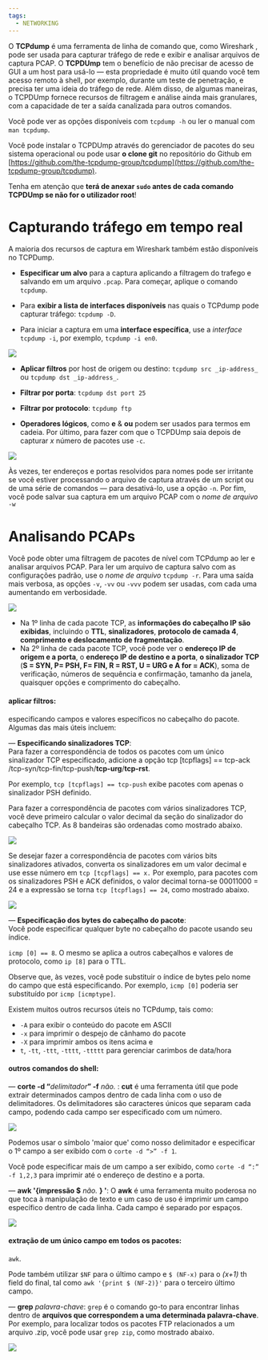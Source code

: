 ```yaml
---
tags:
  - NETWORKING
---
```

O **TCPdump** é uma ferramenta de linha de comando que, como Wireshark , pode ser usada para capturar tráfego de rede e exibir e analisar arquivos de captura PCAP. O **TCPDUmp** tem o benefício de não precisar de acesso de GUI a um host para usá-lo — esta propriedade é muito útil quando você tem acesso remoto à shell, por exemplo, durante um teste de penetração, e precisa ter uma ideia do tráfego de rede. Além disso, de algumas maneiras, o TCPDUmp fornece recursos de filtragem e análise ainda mais granulares, com a capacidade de ter a saída canalizada para outros comandos.

Você pode ver as opções disponíveis com `tcpdump -h` ou ler o manual com `man tcpdump`.

Você pode instalar o TCPDUmp através do gerenciador de pacotes do seu sistema operacional ou pode usar **o clone git** no repositório do Github em [https://github.com/the-tcpdump-group/tcpdump](https://github.com/the-tcpdump-group/tcpdump). 

Tenha em atenção que **terá de anexar `sudo` antes de cada comando TCPDUmp se não for o utilizador root**!

# Capturando tráfego em tempo real
A maioria dos recursos de captura em Wireshark também estão disponíveis no TCPDump. 

- **Especificar um alvo** para a captura aplicando a filtragem do trafego e salvando em um arquivo `.pcap`. Para começar, aplique o comando `tcpdump`.

- Para **exibir a lista de interfaces disponíveis** nas quais o TCPdump pode capturar tráfego: `tcpdump -D`. 
- Para iniciar a captura em uma **interface específica**, use a _interface_ `tcpdump -i`, por exemplo, `tcpdump -i en0`.

![](https://d2y9h8w1ydnujs.cloudfront.net/uploads/content/images/59efd45bfcf5d678d65edbb79750ee0822a27dec229037f08d89184e4b112cc60f8413dbdb85638a5ef0882a33af.png)

- **Aplicar filtros** por host de origem ou destino:
 `tcpdump src _ip-address_` ou `tcpdump dst _ip-address_`.

- **Filtrar por porta**:
	`tcpdump dst port 25`

- **Filtrar por protocolo**:
	 `tcpdump ftp`
 
- **Operadores lógicos**, como **e** & **ou** podem ser usados para termos em cadeia. Por último, para fazer com que o TCPDUmp saia depois de capturar _x_ número de pacotes
   use `-c`.

![](https://d2y9h8w1ydnujs.cloudfront.net/uploads/content/images/858912eb30af5a56513980784a4ba007266465db840a64193ea6b4c5898fbc7590c28ff8afb8fadf7c0ae4a19b08.png)

Às vezes, ter endereços e portas resolvidos para nomes pode ser irritante se você estiver processando o arquivo de captura através de um script ou de uma série de comandos — para desativá-lo, use a opção `-n`. Por fim, você pode salvar sua captura em um arquivo PCAP com o _nome de arquivo_ `-w`

# Analisando PCAPs

Você pode obter uma filtragem de pacotes de nível com TCPdump ao ler e analisar arquivos PCAP. Para ler um arquivo de captura salvo com as configurações padrão, use o _nome de arquivo_ `tcpdump -r`. Para uma saída mais verbosa, as opções `-v`, `-vv` ou `-vvv` podem ser usadas, com cada uma aumentando em verbosidade.

  
![](https://d2y9h8w1ydnujs.cloudfront.net/uploads/content/images/361860e5c27f379a72ef65b537b37b5d71672caa41f5edc61ecbcc8c86199f0f2c78f1534c964fe8b652f78819aa.png)

 - Na 1º linha de cada pacote TCP, as **informações do cabeçalho IP são exibidas**, incluindo o **TTL**, **sinalizadores**, **protocolo de camada 4**, **comprimento e deslocamento de fragmentação**. 
 - Na 2º linha de cada pacote TCP, você pode ver o **endereço IP de origem e a porta**, o **endereço IP de destino e a porta**, **o sinalizador TCP** (**S = SYN,  P= PSH,  F= FIN, R = RST, U = URG e A for = ACK**), soma de verificação, números de sequência e confirmação, tamanho da janela, quaisquer opções e comprimento do cabeçalho.

#### aplicar filtros: 
especificando campos e valores específicos no cabeçalho do pacote. Algumas das mais úteis incluem:

— **Especificando sinalizadores TCP**:  
Para fazer a correspondência de todos os pacotes com um único sinalizador TCP especificado, adicione a opção tcp [tcpflags] == tcp-ack /tcp-syn/tcp-fin/tcp-push/**tcp-urg**/**tcp-rst**. 

Por exemplo, `tcp [tcpflags] == tcp-push` exibe pacotes com apenas o sinalizador PSH definido.

Para fazer a correspondência de pacotes com vários sinalizadores TCP, você deve primeiro calcular o valor decimal da seção do sinalizador do cabeçalho TCP. As 8 bandeiras são ordenadas como mostrado abaixo.

![](https://d2y9h8w1ydnujs.cloudfront.net/uploads/content/images/44865c4cda2679047739c6b38873318a7725280d53ec383568cb1af73cd76bb332585273ec900832494e079c6614.png)

Se desejar fazer a correspondência de pacotes com vários bits sinalizadores ativados, converta os sinalizadores em um valor decimal e use esse número em `tcp [tcpflags] == x.` Por exemplo, para pacotes com os sinalizadores PSH e ACK definidos, o valor decimal torna-se 00011000 = 24 e a expressão se torna `tcp [tcpflags] == 24`, como mostrado abaixo.

  
![](https://d2y9h8w1ydnujs.cloudfront.net/uploads/content/images/76579d1b8bc82200e86097e500d8c42b4e453a0a27600c76c40de1ec9aa643bd07e27b959344ad122d9e1fe71c81.png)

— **Especificação dos bytes do cabeçalho do pacote**:  
Você pode especificar qualquer byte no cabeçalho do pacote usando seu índice.

`icmp [0] == 8`. O mesmo se aplica a outros cabeçalhos e valores de protocolo, como `ip [8]` para o TTL.

Observe que, às vezes, você pode substituir o índice de bytes pelo nome do campo que está especificando. Por exemplo, `icmp [0]` poderia ser substituído por `icmp [icmptype]`.

Existem muitos outros recursos úteis no TCPdump, tais como:

- `-A` para exibir o conteúdo do pacote em ASCII
- `-x` para imprimir o despejo de cânhamo do pacote
- `-X` para imprimir ambos os itens acima e
- `t`, `-tt`, `-ttt`, `-tttt`, `-ttttt` para gerenciar carimbos de data/hora


#### outros comandos do shell:
— **corte -d “**_delimitador_**” -f** _não._ : **cut** é uma ferramenta útil que pode extrair determinados campos dentro de cada linha com o uso de delimitadores. Os delimitadores são caracteres únicos que separam cada campo, podendo cada campo ser especificado com um número.

  
![](https://d2y9h8w1ydnujs.cloudfront.net/uploads/content/images/b086e121714f475a605eadc26642ab6c9160d40f9b7fac9bf663dd725ec3abe677b0b850ae43c4895f7d589c1e7c.png)

Podemos usar o símbolo 'maior que' como nosso delimitador e especificar o 1º campo a ser exibido com o `corte -d “>” -f 1`.

Você pode especificar mais de um campo a ser exibido, como `corte -d “:” -f 1,2,3` para imprimir até o endereço de destino e a porta.

— **awk '{impressão $** _não._ **} '**: O **awk** é uma ferramenta muito poderosa no que toca à manipulação de texto e um caso de uso é imprimir um campo específico dentro de cada linha. Cada campo é separado por espaços.

  
![](https://d2y9h8w1ydnujs.cloudfront.net/uploads/content/images/ced919b9da3093354cce6b3ba8b1f0327d77b41f205453dafe613b14d72b436e74b583eb8d8ed841c22b072ecccf.png)

#### extração de um único campo em todos os pacotes:
`awk`. 

Pode também utilizar `$NF` para o último campo e `$ (NF-x)` para o _(x+1)_ th field do final, tal como `awk '{print $ (NF-2)}'` para o terceiro último campo.

— **grep** _palavra-chave_:  `grep` é o comando go-to para encontrar linhas dentro de **arquivos que correspondem a uma determinada palavra-chave**. Por exemplo, para localizar todos os pacotes FTP relacionados a um arquivo .zip, você pode usar `grep zip`, como mostrado abaixo.

![](https://d2y9h8w1ydnujs.cloudfront.net/uploads/content/images/64a88e8a20305bf85f48a6dd43a2970f2d217e622f031b09f8dcaad5dffb923af07e0246353c42d1fd4c5ca072ed.png)

